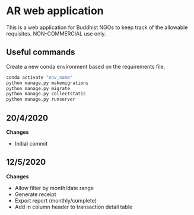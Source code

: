 # AR web application

This is a web application for Buddhist NGOs to keep track of the allowable requisites. NON-COMMERCIAL use only.  

## Useful commands

Create a new conda environment based on the requirements file.

```sh
conda activate "env_name"
python manage.py makemigrations
python manage.py migrate
python manage.py collectstatic
python manage.py runserver                              
```

## 20/4/2020

**Changes**

- Initial commit

## 12/5/2020

**Changes**
- Allow filter by month/date range
- Generate receipt
- Export report (monthly/complete)
- Add in column header to transaction detail table
